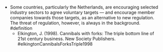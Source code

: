 - Some countries, particularly the Netherlands, are encouraging selected industry sectors to agree voluntary targets — and encourage member companies towards those targets, as an alternative to new regulation. The threat of regulation, however, is always in the background. #definition
	- Elkington, J. (1998). Cannibals with forks: The triple bottom line of 21st century business. New Society Publishers. #elkingtonCannibalsForksTriple1998